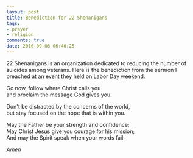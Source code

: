 ```yaml
---
layout: post
title: Benediction for 22 Shenanigans
tags:
- prayer
- religion 
comments: true
date: 2016-09-06 06:40:25
---
```


22 Shenanigans is an organization dedicated to reducing the number of suicides among veterans. Here is the benediction from the sermon I preached at an event they held on Labor Day weekend.


Go now, follow where Christ calls you  
and proclaim the message God gives you.
  
Don't be distracted by the concerns of the world,  
but stay focused on the hope that is within you.

May the Father be your strength and confidence;  
May Christ Jesus give you courage for his mission;  
And may the Spirit speak when your words fail.

*Amen*
